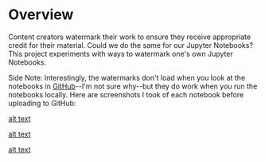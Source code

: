 # Overview
Content creators watermark their work to ensure they receive appropriate credit for their material.  Could we do the same for our Jupyter Notebooks?  This project experiments with ways to watermark one's own Jupyter Notebooks.

Side Note: Interestingly, the watermarks don't load when you look at the notebooks in [GitHub](https://github.com/brad-do/watermarking_notebooks)--I'm not sure why--but they do work when you run the notebooks locally.  Here are screenshots I took of each notebook before uploading to GitHub:

[alt text](https://github.com/brad-do/watermarking_notebooks/blob/master/wm1.PNG "Watermark with image file")

[alt text](https://github.com/brad-do/watermarking_notebooks/blob/master/wm2.PNG "Watermark by base64 encoding image file")

[alt text](https://github.com/brad-do/watermarking_notebooks/blob/master/wm3.PNG "Watermark with SVG")
